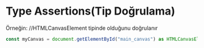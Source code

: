# Type Assertions(Tip Doğrulama)
Örneğin:
//HTMLCanvasElement tipinde olduğunu doğrulanır
 ```js
const myCanvas = document.getElementById("main_canvas") as HTMLCanvasElement;
```